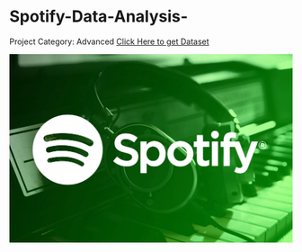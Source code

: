 # Spotify-Data-Analysis-
Project Category: Advanced
[Click Here to get Dataset](https://www.kaggle.com/datasets/sanjanchaudhari/spotify-dataset)

![Spotify Logo](https://github.com/NidhiNambiar/Spotify-Data-Analysis-/blob/main/Spotify_IMG.jpg)
